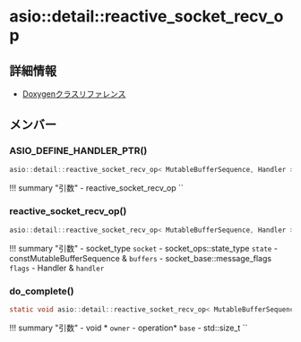 # asio::detail::reactive_socket_recv_op



## 詳細情報

- [Doxygenクラスリファレンス](https://lang-ship.com/reference/ESP32/latest/classasio_1_1detail_1_1reactive__socket__recv__op.html)

## メンバー

### ASIO_DEFINE_HANDLER_PTR()



```c
asio::detail::reactive_socket_recv_op< MutableBufferSequence, Handler >::ASIO_DEFINE_HANDLER_PTR(reactive_socket_recv_op)
```

!!! summary "引数"
	- reactive_socket_recv_op `` 



### reactive_socket_recv_op()



```c
asio::detail::reactive_socket_recv_op< MutableBufferSequence, Handler >::reactive_socket_recv_op(socket_type socket, socket_ops::state_type state, const MutableBufferSequence &buffers, socket_base::message_flags flags, Handler &handler)
```

!!! summary "引数"
	- socket_type `socket` 
	- socket_ops::state_type `state` 
	- constMutableBufferSequence & `buffers` 
	- socket_base::message_flags `flags` 
	- Handler & `handler` 



### do_complete()



```c
static void asio::detail::reactive_socket_recv_op< MutableBufferSequence, Handler >::do_complete(void *owner, operation *base, const asio::error_code &, std::size_t)
```

!!! summary "引数"
	- void * `owner` 
	- operation* `base` 
	- std::size_t `` 



